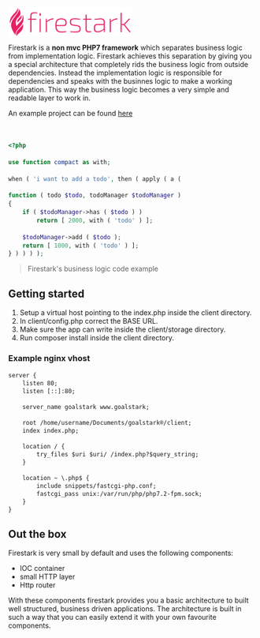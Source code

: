 <img src="./logo.svg" width="250" align="center" vertical-align="top">
<br>


Firestark is a **non mvc PHP7 framework** which separates business logic from implementation logic. Firestark achieves this separation by giving you a special architecture that completely rids the business logic from outside dependencies. Instead the implementation logic is responsible for dependencies and speaks with the businnes logic to make a working application. This way the business logic becomes a very simple and readable layer to work in.


An example project can be found [here](https://github.com/firestark/goalstark)
<br>
<br>
<br>
```php
<?php

use function compact as with;

when ( 'i want to add a todo', then ( apply ( a ( 
    
function ( todo $todo, todoManager $todoManager )
{
    if ( $todoManager->has ( $todo ) )
        return [ 2000, with ( 'todo' ) ];

    $todoManager->add ( $todo );
    return [ 1000, with ( 'todo' ) ];
} ) ) ) );
```
> Firestark's business logic code example


## Getting started

1. Setup a virtual host pointing to the index.php inside the client directory.
2. In client/config.php correct the BASE URL.
3. Make sure the app can write inside the client/storage directory.
4. Run composer install inside the client directory.



### Example nginx vhost

```nginx
server {
    listen 80;
    listen [::]:80;

    server_name goalstark www.goalstark;

    root /home/username/Documents/goalstark®/client;
    index index.php;

    location / {
        try_files $uri $uri/ /index.php?$query_string;
    }

    location ~ \.php$ {
        include snippets/fastcgi-php.conf;
        fastcgi_pass unix:/var/run/php/php7.2-fpm.sock;
    }
}
```

## Out the box

Firestark is very small by default and uses the following components:

- IOC container
- small HTTP layer
- Http router

With these components firestark provides you a basic architecture to built well structured, business driven applications. The architecture is built in such a way that you can easily extend it with your own favourite components.

